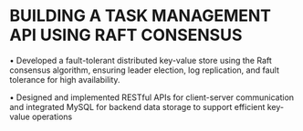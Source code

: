 # BUILDING A TASK MANAGEMENT API USING RAFT CONSENSUS	
•	Developed a fault-tolerant distributed key-value store using the Raft consensus algorithm, ensuring leader election, log replication, and fault tolerance for high availability.

•	Designed and implemented RESTful APIs for client-server communication and integrated MySQL for backend data storage to support efficient key-value operations
